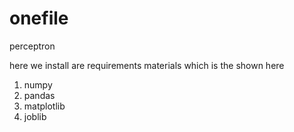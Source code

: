 # onefile
perceptron

here we install are requirements materials which is the shown here

1. numpy 
2. pandas
3. matplotlib
4. joblib



